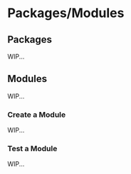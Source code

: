 # Packages/Modules

## Packages

WIP...

## Modules

WIP...

### Create a Module

WIP...

### Test a Module

WIP...

